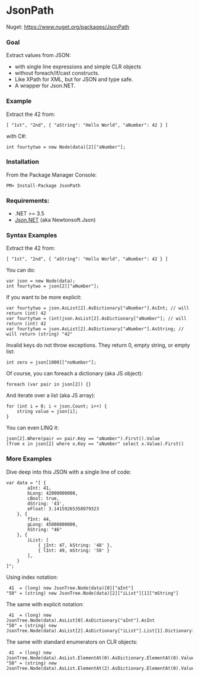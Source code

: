 JsonPath
========

Nuget: https://www.nuget.org/packages/JsonPath

### Goal

Extract values from JSON:
- with single line expressions and simple CLR objects 
- without foreach/if/cast constructs. 
- Like XPath for XML, but for JSON and type safe. 
- A wrapper for Json.NET. 

### Example

Extract the 42 from:

    [ "1st", "2nd", { "aString": "Hello World", "aNumber": 42 } ]
    
with C#:

    int fourtytwo = new Node(data)[2]["aNumber"];
    
### Installation

From the Package Manager Console: 

    PM> Install-Package JsonPath

### Requirements:

* .NET >= 3.5
* [Json.NET](https://www.nuget.org/packages/Newtonsoft.Json) (aka Newtonsoft.Json)

### Syntax Examples

Extract the 42 from:

    [ "1st", "2nd", { "aString": "Hello World", "aNumber": 42 } ]

You can do:

    var json = new Node(data);
    int fourtytwo = json[2]["aNumber"];

If you want to be more explicit:

    var fourtytwo = json.AsList[2].AsDictionary["aNumber"].AsInt; // will return (int) 42
    var fourtytwo = (int)json.AsList[2].AsDictionary["aNumber"]; // will return (int) 42
    var fourtytwo = json.AsList[2].AsDictionary["aNumber"].AsString; // will return (string) "42"

Invalid keys do not throw exceptions. They return 0, empty string, or empty list:

    int zero = json[1000]["noNumber"];

Of course, you can foreach a dictionary (aka JS object):

    foreach (var pair in json[2]) {}

And iterate over a list (aka JS array):

    for (int i = 0; i < json.Count; i++) {
        string value = json[i];
    }

You can even LINQ it:

    json[2].Where(pair => pair.Key == "aNumber").First().Value
    (from x in json[2] where x.Key == "aNumber" select x.Value).First()

### More Examples

Dive deep into this JSON with a single line of code:

    var data = "[ { 
            aInt: 41, 
            bLong: 42000000000, 
            cBool: true, 
            dString: '43', 
            eFloat: 3.14159265358979323 
        }, { 
            fInt: 44, 
            gLong: 45000000000, 
            hString: "46"
        }, { 
            iList: [ 
                { jInt: 47, kString: '48' }, 
                { lInt: 49, mString: '50' }
            ], 
        }
    ]";

Using index notation:

     41  = (long) new JsonTree.Node(data)[0]["aInt"]
    "50" = (string) new JsonTree.Node(data)[2]["iList"][1]["mString"]

The same with explicit notation:

     41  = (long) new JsonTree.Node(data).AsList[0].AsDictionary["aInt"].AsInt
    "50" = (string) new JsonTree.Node(data).AsList[2].AsDictionary["iList"].List[1].Dictionary["mString"].AsString

The same with standard enumerators on CLR objects:

     41  = (long) new JsonTree.Node(data).AsList.ElementAt(0).AsDictionary.ElementAt(0).Value
    "50" = (string) new JsonTree.Node(data).AsList.ElementAt(2).AsDictionary.ElementAt(0).Value.AsList.ElementAt(1).AsDictionary.ElementAt(1).Value
